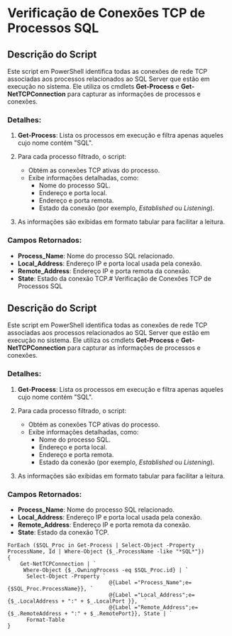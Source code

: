 # Verificação de Conexões TCP de Processos SQL

## Descrição do Script

Este script em PowerShell identifica todas as conexões de rede TCP associadas aos processos relacionados ao SQL Server que estão em execução no sistema. Ele utiliza os cmdlets **Get-Process** e **Get-NetTCPConnection** para capturar as informações de processos e conexões.

### Detalhes:
1. **Get-Process**: Lista os processos em execução e filtra apenas aqueles cujo nome contém "SQL".
2. Para cada processo filtrado, o script:
   - Obtém as conexões TCP ativas do processo.
   - Exibe informações detalhadas, como:
     - Nome do processo SQL.
     - Endereço e porta local.
     - Endereço e porta remota.
     - Estado da conexão (por exemplo, *Established* ou *Listening*).

3. As informações são exibidas em formato tabular para facilitar a leitura.

### Campos Retornados:
- **Process_Name**: Nome do processo SQL relacionado.
- **Local_Address**: Endereço IP e porta local usada pela conexão.
- **Remote_Address**: Endereço IP e porta remota da conexão.
- **State**: Estado da conexão TCP.# Verificação de Conexões TCP de Processos SQL

## Descrição do Script

Este script em PowerShell identifica todas as conexões de rede TCP associadas aos processos relacionados ao SQL Server que estão em execução no sistema. Ele utiliza os cmdlets **Get-Process** e **Get-NetTCPConnection** para capturar as informações de processos e conexões.

### Detalhes:
1. **Get-Process**: Lista os processos em execução e filtra apenas aqueles cujo nome contém "SQL".
2. Para cada processo filtrado, o script:
   - Obtém as conexões TCP ativas do processo.
   - Exibe informações detalhadas, como:
     - Nome do processo SQL.
     - Endereço e porta local.
     - Endereço e porta remota.
     - Estado da conexão (por exemplo, *Established* ou *Listening*).

3. As informações são exibidas em formato tabular para facilitar a leitura.

### Campos Retornados:
- **Process_Name**: Nome do processo SQL relacionado.
- **Local_Address**: Endereço IP e porta local usada pela conexão.
- **Remote_Address**: Endereço IP e porta remota da conexão.
- **State**: Estado da conexão TCP.

```PS1
ForEach ($SQL_Proc in Get-Process | Select-Object -Property ProcessName, Id | Where-Object {$_.ProcessName -like "*SQL*"})
{
    Get-NetTCPConnection | `
     Where-Object {$_.OwningProcess -eq $SQL_Proc.id} | `
      Select-Object -Property `
                                @{Label ="Process_Name";e={$SQL_Proc.ProcessName}}, `
                                @{Label ="Local_Address";e={$_.LocalAddress + ":" + $_.LocalPort }},  `
                                @{Label ="Remote_Address";e={$_.RemoteAddress + ":" + $_.RemotePort}}, State | `
      Format-Table
} 
```